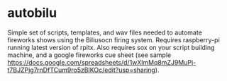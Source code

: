 # autobilu

Simple set of scripts, templates, and wav files needed to automate fireworks shows using the Biliusocn firing system.  Requires raspberry-pi running latest version of rpitx.  Also requires sox on your script building machine, and a google fireworks cue sheet (see sample https://docs.google.com/spreadsheets/d/1wXlmMq8mZJ9MuPj-t7BJZPjg7rnDfTCum9ro5zBIKOc/edit?usp=sharing).
